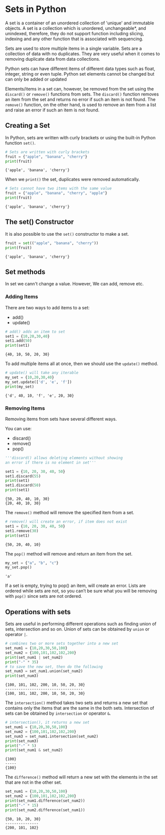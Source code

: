 # Sets in Python

A set is a container of an unordered collection of 'unique' and immutable objects. A set is a collection which is unordered, unchangeable*, and unindexed, therefore, they do not support function including slicing, indexing and any other function that is associated with sequencing.

Sets are used to store multiple items in a single variable.  Sets are a collection of data with no duplicates. They are very useful when it comes to removing duplicate data from data collections.

Python sets can have different items of different data types such as float, integer, string or even tuple. Python set elements cannot be changed but can only be added or updated

Elements/items in a set can, however, be removed from the set using the `discard()` or `remove()` functions from sets. The `discard()` function removes an item from the set and returns no error if such an item is not found. The `remove()` function, on the other hand, is used to remove an item from a list and raise an error if such an item is not found.

## Creating a Set

In Python, sets are written with curly brackets or using the built-in Python function `set()`.

```py
# Sets are written with curly brackets
fruit = {"apple", "banana", "cherry"}
print(fruit)
```

```console
{'apple', 'banana', 'cherry'}
```

When we `print()` the set, duplicates were removed automatically.

```py
# Sets cannot have two items with the same value
fruit = {"apple", "banana", "cherry", "apple"}
print(fruit)
```

```console
{'apple', 'banana', 'cherry'}
```

## The set() Constructor

It is also possible to use the `set()` constructor to make a set.

```py
fruit = set(("apple", "banana", "cherry"))
print(fruit)
```

```console
{'apple', 'banana', 'cherry'}
```

## Set methods

In set we cann't change a value. However, We can add, remove etc.

### Adding Items

There are two ways to add items to a set:

- add()
- update()

```py
# add() adds an item to set
set1 = {10,20,30,40}
set1.add(50)
print(set1)
```

```console
{40, 10, 50, 20, 30}
```

To add multiple items all at once, then we should use the `update()` method.

```py
# update() will take any iterable
my_set = {10,20,30,40}
my_set.update(['d', 'e', 'f'])
print(my_set)
```

```console
{'d', 40, 10, 'f', 'e', 20, 30}
```

### Removing Items

Removing items from sets have several different ways.

You can use:

- discard()
- remove()
- pop()

```py
'''discard() allows deleting elements without showing 
an error if there is no element in set'''

set1 = {10, 20, 30, 40, 50}
set1.discard(55)
print(set1)
set1.discard(50)
print(set1)
```

```console
{50, 20, 40, 10, 30}
{20, 40, 10, 30}
```

The `remove()` method will remove the specified item from a set.

```py
# remove() will create an error, if item does not exist
set1 = {10, 20, 30, 40, 50}
set1.remove(30)
print(set1)
```

```console
{50, 20, 40, 10}
```

The `pop()` method will remove and return an item from the set.

```py
my_set = {"a", "b", "c"}
my_set.pop()
```

```console
'a'
```

If a set is empty, trying to pop() an item, will create an error. Lists are ordered while sets are not, so you can’t be sure what you
will be removing with `pop()` since sets are not ordered.

## Operations with sets

Sets are useful in performing different operations such as finding union of sets, intersection and so on.
Union of sets can be obtained by `union` or operator `|`.

```py
# combines two or more sets together into a new set
set_num1 = {10,20,30,50,100}
set_num2 = {100,101,102,102,200}
print(set_num1 | set_num2)
print("-" * 35)
# to save the new set, then do the following
set_num3 = set_num1.union(set_num2)
print(set_num3)
```

```console
{100, 101, 102, 200, 10, 50, 20, 30}
-----------------------------------
{100, 101, 102, 200, 10, 50, 20, 30}
```

The `intersection()` method takes two sets and returns a new set that contains only the items that are the same in the both sets. Intersection of sets can be obtained by `intersection` or operator `&`.

```py
# intersection(), it returns a new set
set_num1 = {10,20,30,50,100}
set_num2 = {100,101,102,102,200}
set_num3 = set_num1.intersection(set_num2)
print(set_num3)
print("-" * 5)
print(set_num1 & set_num2)
```

```console
{100}
-----
{100}
```

The `difference()` method will return a new set with the elements in the set that are not in the other set.

```py
set_num1 = {10,20,30,50,100}
set_num2 = {100,101,102,102,200}
print(set_num1.difference(set_num2))
print("-" * 15)
print(set_num2.difference(set_num1))
```

```console
{50, 10, 20, 30}
---------------
{200, 101, 102}
```
